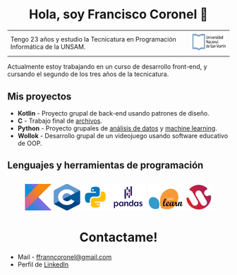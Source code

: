 <h1 align=center>Hola, soy Francisco Coronel 👋</h1>
<table align=center>
<tr>
  <td>Tengo 23 años y estudio la Tecnicatura en Programación Informática de la UNSAM.</td>
  <td><img src="assets/UNSAM.jpg" alt="Logo de la Universidad Nacional de San Martín" height=50 width=120></td>
</tr>
</table>
Actualmente estoy trabajando en un curso de desarrollo front-end, y cursando el segundo de los tres años de la tecnicatura.
<h2>Mis proyectos</h2>
<ul>
  <li><strong>Kotlin</strong> - Proyecto grupal de back-end usando patrones de diseño.</li>
  <li><strong>C</strong> - Trabajo final de <a href="https://github.com/franncoronel/TP-Laboratorio-De-Computacion-2">archivos</a>.</li>
  <li><strong>Python</strong> - Proyecto grupales de <a href="https://github.com/franncoronel/TP-PandaS-Matematica-3">análisis de datos</a> y <a href="https://github.com/franncoronel/TP-NN-Matematica-3">machine learning</a>.</li>
  <li><strong>Wollok</strong> - Desarrollo grupal de un videojuego usando software educativo de OOP.</li>
  <!-- AGREGAR CUANDO ESTÉ TERMINADO <li>Desarrollo web - Portfolio</li> -->
</ul>
<h2>Lenguajes y herramientas de programación<h2>
<div align=center>
  <img src="assets/images.jpeg" alt="Logo de Kotlin" height=60 width=60> <img src="assets/C_Logo.png" alt="Logo de C" height=60 width=60> <img src="assets/python.png" alt="Logo de Python" height=60 width=60> <img src="assets/pandas_logo.png" alt="Logo de la librería Pandas" height=60 width=80> <img src="assets/pngegg.png" alt="Logo de la librería SciKit Learn" height=60 width=80> <img src="assets/wollok.png" alt="Logo del software educativo Wollok" height=60 width=60>
</div>
<h1 align=center>Contactame!</h1>
<ul>
  <li>Mail - <a href="mailto:www.ffranncoronel@gmail.com">ffranncoronel@gmail.com</a></li>
  <li>Perfil de <a href="https://www.linkedin.com/in/coronelfrancisco/">LinkedIn</a></li>
</ul>
